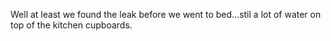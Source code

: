 <!--
id: 207691934
link: http://kevinisom.info/post/207691934/well-at-least-we-found-the-leak-before-we-went-to
slug: well-at-least-we-found-the-leak-before-we-went-to
date: Fri Oct 09 2009 06:47:57 GMT+1300 (NZDT)
raw: {"blog_name":"kevinisom","id":207691934,"post_url":"http://kevinisom.info/post/207691934/well-at-least-we-found-the-leak-before-we-went-to","slug":"well-at-least-we-found-the-leak-before-we-went-to","type":"text","date":"2009-10-08 17:47:57 GMT","timestamp":1255024077,"state":"published","format":"html","reblog_key":"oeHkhyqp","tags":[],"short_url":"http://tmblr.co/Zw68YyCOI2U","highlighted":[],"feed_item":"http://twitter.com/kev_nz/statuses/4712952583","from_feed_id":"650289","note_count":0,"title":null,"body":"<p>Well at least we found the leak before we went to bed&#8230;stil a lot of water on top of the kitchen cupboards.</p>"}
publish: 2009-10-09
tags: 
title: null
-->


Well at least we found the leak before we went to bed…stil a lot of
water on top of the kitchen cupboards.


